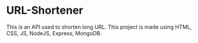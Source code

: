 # URL-Shortener
This is an API used to shorten long URL. This project is made using HTML, CSS, JS, NodeJS, Express, MongoDB.
